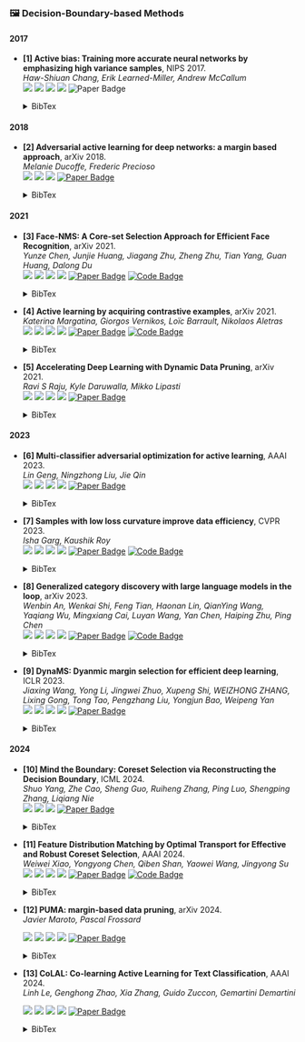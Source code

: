 ### 🖼️ Decision-Boundary-based Methods

#### 2017

- **[1] Active bias: Training more accurate neural networks by emphasizing high variance samples**, NIPS 2017.  
  *Haw-Shiuan Chang, Erik Learned-Miller, Andrew McCallum*   
  ![](https://img.shields.io/badge/Active_bias-blue) ![](https://img.shields.io/badge/Active_Learning-green)  ![](https://img.shields.io/badge/Decision_Boundary-red) ![](https://img.shields.io/badge/Dataset_Pruning-orange)
  <img src="https://img.shields.io/badge/NeurlPS-Paper-%23D2691E" alt="Paper Badge">
  
    <details> <summary>BibTex</summary>
  
    ```bibtex
    @article{chang2017active,
      title={Active bias: Training more accurate neural networks by emphasizing high variance samples},
      author={Chang, Haw-Shiuan and Learned-Miller, Erik and McCallum, Andrew},
      journal={Advances in Neural Information Processing Systems},
      volume={30},
      year={2017}
    }
    ```
  
    </details> 

#### 2018

- **[2] Adversarial active learning for deep networks: a margin based approach**, arXiv 2018.  
  *Melanie Ducoffe, Frederic Precioso*   
  ![](https://img.shields.io/badge/Active_Learning-green)  ![](https://img.shields.io/badge/Decision_Boundary-red) ![](https://img.shields.io/badge/Dataset_Pruning-orange)
  <a href="https://proceedings.neurips.cc/paper_files/paper/2023/file/749252feedd44f7f10d47ec1d674a2f8-Paper-Conference.pdf"><img src="https://img.shields.io/badge/arXiv-Paper-%23D2691E?logo=arXiv" alt="Paper Badge"></a>

    <details> <summary>BibTex</summary>


    ```bibtex
      @article{ducoffe2018adversarial,
        title={Adversarial active learning for deep networks: a margin based approach},
        author={Ducoffe, Melanie and Precioso, Frederic},
        journal={arXiv preprint arXiv:1802.09841},
        year={2018}
      }
</details> 

#### 2021

- **[3] Face-NMS: A Core-set Selection Approach for Efficient Face Recognition**, arXiv 2021.   
  *Yunze Chen, Junjie Huang, Jiagang Zhu, Zheng Zhu, Tian Yang, Guan Huang, Dalong Du*   
  ![](https://img.shields.io/badge/Face_NMS-blue) ![](https://img.shields.io/badge/Face_Recognition-green)  ![](https://img.shields.io/badge/Decision_Boundary-red) ![](https://img.shields.io/badge/Dataset_Pruning-orange)
  <a href="https://proceedings.neurips.cc/paper_files/paper/2023/file/749252feedd44f7f10d47ec1d674a2f8-Paper-Conference.pdf"><img src="https://img.shields.io/badge/arXiv-Paper-%23D2691E?logo=arXiv" alt="Paper Badge"></a>
  <a href="https://github.com/HuangJunJie2017/Face-NMS"><img src="https://img.shields.io/badge/GitHub-Code-brightgreen?logo=github" alt="Code Badge"></a>

    <details> <summary>BibTex</summary>


    ```bibtex
  @article{chen2021face,
    	title={Face-NMS: A Core-set Selection Approach for Efficient Face Recognition},
   	 author={Chen, Yunze and Huang, Junjie and Zhu, Jiagang and Zhu, Zheng and Yang, Tian and Huang, Guan and Du, Dalong},
    	journal={arXiv preprint arXiv:2109.04698},
    	year={2021}
  }

</details> 

- **[4] Active learning by acquiring contrastive examples**, arXiv 2021.   
  *Katerina Margatina, Giorgos Vernikos, Loïc Barrault, Nikolaos Aletras*   
  ![](https://img.shields.io/badge/CAL-blue) ![](https://img.shields.io/badge/Active_Learning-green)  ![](https://img.shields.io/badge/Decision_Boundary-red) ![](https://img.shields.io/badge/Dataset_Pruning-orange)
  <a href="https://proceedings.neurips.cc/paper_files/paper/2023/file/749252feedd44f7f10d47ec1d674a2f8-Paper-Conference.pdf"><img src="https://img.shields.io/badge/arXiv-Paper-%23D2691E?logo=arXiv" alt="Paper Badge"></a>
  <a href="https://github.com/mourga/contrastive-active-learning"><img src="https://img.shields.io/badge/GitHub-Code-brightgreen?logo=github" alt="Code Badge"></a>

    <details> <summary>BibTex</summary>


    ```bibtex
  @article{margatina2021active,
   	 title={Active learning by acquiring contrastive examples},
   	 author={Margatina, Katerina and Vernikos, Giorgos and Barrault, Lo{\"\i}c and Aletras, Nikolaos},
	    journal={arXiv preprint arXiv:2109.03764},
 	   year={2021}
  }
    ```
    ```

    </details> 

- **[5] Accelerating Deep Learning with Dynamic Data Pruning**, arXiv 2021.   
  *Ravi S Raju, Kyle Daruwalla, Mikko Lipasti*   
  ![](https://img.shields.io/badge/Sometimes-blue) ![](https://img.shields.io/badge/Image_Classification-green)  ![](https://img.shields.io/badge/Decision_Boundary-red) ![](https://img.shields.io/badge/Dataset_Pruning-orange)
  <a href="https://proceedings.neurips.cc/paper_files/paper/2023/file/749252feedd44f7f10d47ec1d674a2f8-Paper-Conference.pdf"><img src="https://img.shields.io/badge/arXiv-Paper-%23D2691E?logo=arXiv" alt="Paper Badge"></a>

    <details> <summary>BibTex</summary>


    ```bibtex
  @article{raju2021accelerating,
        title={Accelerating Deep Learning with Dynamic Data Pruning}, 
        author={Raju, Ravi S and Daruwalla, Kyle and Lipasti, Mikko},
        journal={arXiv preprint arXiv:2111.12621},
        year={2021}
  }
    ```

    </details> 

#### 2023

- **[6] Multi-classifier adversarial optimization for active learning**, AAAI 2023.  
  *Lin Geng, Ningzhong Liu, Jie Qin*  
  ![](https://img.shields.io/badge/C^3-blue) ![](https://img.shields.io/badge/Active_Learning-green)  ![](https://img.shields.io/badge/Decision_Boundary-red) ![](https://img.shields.io/badge/Dataset_Pruning-orange)
  <a href="https://arxiv.org/pdf/2401.16193"><img src="https://img.shields.io/badge/AAAI-Paper-%23D2691E" alt="Paper Badge"></a>

    <details> <summary>BibTex</summary>


    ```bibtex
  @inproceedings{geng2023multi,
    title={Multi-classifier adversarial optimization for active learning},
    author={Geng, Lin and Liu, Ningzhong and Qin, Jie},
    booktitle={Proceedings of the AAAI Conference on Artificial Intelligence},
    year={2023}
  }
    ```

    </details> 

- **[7] Samples with low loss curvature improve data efficiency**, CVPR 2023.  
  *Isha Garg, Kaushik Roy*  
  ![](https://img.shields.io/badge/SLo_Curves-blue) ![](https://img.shields.io/badge/Image_Classification-green)  ![](https://img.shields.io/badge/Decision_Boundary-red) ![](https://img.shields.io/badge/Dataset_Pruning-orange)
  <a href="https://openaccess.thecvf.com/content_cvpr_2017/poster/739_POSTER.pdf"><img src="https://img.shields.io/badge/CVPR-Paper-%23D2691E" alt="Paper Badge"></a>
  <a href="https://github.com/isha-garg/SLo-Curves"><img src="https://img.shields.io/badge/GitHub-Code-brightgreen?logo=github" alt="Code Badge"></a>

    <details> <summary>BibTex</summary>


    ```bibtex
  @inproceedings{garg2023samples,
    title={Samples with low loss curvature improve data efficiency},
    author={Garg, Isha and Roy, Kaushik},
    booktitle={Proceedings of the IEEE/CVF Conference on Computer Vision and Pattern Recognition},
    year={2023}
  }
    ```

    </details> 

- **[8] Generalized category discovery with large language models in the loop**, arXiv 2023.  
  *Wenbin An, Wenkai Shi, Feng Tian, Haonan Lin, QianYing Wang, Yaqiang Wu, Mingxiang Cai, Luyan Wang, Yan Chen, Haiping Zhu, Ping Chen*  
  ![](https://img.shields.io/badge/LIS-blue) ![](https://img.shields.io/badge/Active_Learning-green)  ![](https://img.shields.io/badge/Decision_Boundary-red) ![](https://img.shields.io/badge/Dataset_Pruning-orange)
  <a href="https://proceedings.neurips.cc/paper_files/paper/2023/file/749252feedd44f7f10d47ec1d674a2f8-Paper-Conference.pdf"><img src="https://img.shields.io/badge/arXiv-Paper-%23D2691E?logo=arXiv" alt="Paper Badge"></a>
  <a href="https://github.com/Lackel/LOOP"><img src="https://img.shields.io/badge/GitHub-Code-brightgreen?logo=github" alt="Code Badge"></a>

    <details> <summary>BibTex</summary>


    ```bibtex
  @article{an2023generalized,
    title={Generalized category discovery with large language models in the loop},
    author={An, Wenbin and Shi, Wenkai and Tian, Feng and Lin, Haonan and Wang, QianYing and Wu, Yaqiang and Cai, Mingxiang and Wang, Luyan and Chen, Yan and Zhu, Haiping and others},
    journal={arXiv preprint arXiv:2312.10897},
    year={2023}
  }
    ```

    </details> 

- **[9] DynaMS: Dyanmic margin selection for efficient deep learning**, ICLR 2023.   
  *Jiaxing Wang, Yong Li, Jingwei Zhuo, Xupeng Shi, WEIZHONG ZHANG, Lixing Gong, Tong Tao, Pengzhang Liu, Yongjun Bao, Weipeng Yan*  
  ![](https://img.shields.io/badge/DynaMS-blue) ![](https://img.shields.io/badge/Image_Classification-green)  ![](https://img.shields.io/badge/Decision_Boundary-red) ![](https://img.shields.io/badge/Dataset_Pruning-orange)
  <a href="https://fanlai.me/assets/papers/coreset-iclr23.pdf"><img src="https://img.shields.io/badge/ICLR-Paper-%23D2691E" alt="Paper Badge"></a>

    <details> <summary>BibTex</summary>


    ```bibtex
  @inproceedings{wang2023dynams,
    title={DynaMS: Dyanmic margin selection for efficient deep learning},
    author={Wang, Jiaxing and Li, Yong and Zhuo, Jingwei and Shi, Xupeng and Zhang, Weizhong and Gong, Lixing and Tao, Tong and Liu, Pengzhang and Bao, Yongjun and Yan, Weipeng},
    booktitle={The Eleventh International Conference on Learning Representations},
    year={2023}
  }
    ```

    </details> 

#### 2024

- **[10] Mind the Boundary: Coreset Selection via Reconstructing the Decision Boundary**, ICML 2024.    
  *Shuo Yang, Zhe Cao, Sheng Guo, Ruiheng Zhang, Ping Luo, Shengping Zhang, Liqiang Nie*  
  ![](https://img.shields.io/badge/Image_Classification-green)  ![](https://img.shields.io/badge/Decision_Boundary-red) ![](https://img.shields.io/badge/Dataset_Pruning-orange)
  <a href="https://fanlai.me/assets/papers/coreset-iclr23.pdf"><img src="https://img.shields.io/badge/ICML-Paper-%23D2691E" alt="Paper Badge"></a>

    <details> <summary>BibTex</summary>


    ```bibtex
  @inproceedings{yang2024mind,
    title={Mind the Boundary: Coreset Selection via Reconstructing the Decision Boundary},
    author={Yang, Shuo and Cao, Zhe and Guo, Sheng and Zhang, Ruiheng and Luo, Ping and Zhang, Shengping and Nie, Liqiang},
    booktitle={Forty-first International Conference on Machine Learning},
    year={2024}
  }
    ```

    </details> 

- **[11] Feature Distribution Matching by Optimal Transport for Effective and Robust Coreset Selection**, AAAI 2024.   
  *Weiwei Xiao, Yongyong Chen, Qiben Shan, Yaowei Wang, Jingyong Su*  
  ![](https://img.shields.io/badge/FDMat-blue) ![](https://img.shields.io/badge/Image_Classification-green)  ![](https://img.shields.io/badge/Decision_Boundary-red) ![](https://img.shields.io/badge/Dataset_Pruning-orange)
  <a href="https://arxiv.org/pdf/2401.16193"><img src="https://img.shields.io/badge/AAAI-Paper-%23D2691E" alt="Paper Badge"></a>
  <a href="https://github.com/successhaha/FDMat"><img src="https://img.shields.io/badge/GitHub-Code-brightgreen?logo=github" alt="Code Badge"></a>

    <details> <summary>BibTex</summary>


    ```bibtex
  @inproceedings{xiao2024feature,
    title={Feature Distribution Matching by Optimal Transport for Effective and Robust Coreset Selection},
    author={Xiao, Weiwei and Chen, Yongyong and Shan, Qiben and Wang, Yaowei and Su, Jingyong},
    booktitle={Proceedings of the AAAI Conference on Artificial Intelligence},
    year={2024}
  }
    ```

    </details> 

- **[12] PUMA: margin-based data pruning**, arXiv 2024.  
  *Javier Maroto, Pascal Frossard*

  ![](https://img.shields.io/badge/PUMA-blue) ![](https://img.shields.io/badge/Image_Classification-green)  ![](https://img.shields.io/badge/Decision_Boundary-red) ![](https://img.shields.io/badge/Dataset_Pruning-orange)
  <a href="https://proceedings.neurips.cc/paper_files/paper/2023/file/749252feedd44f7f10d47ec1d674a2f8-Paper-Conference.pdf"><img src="https://img.shields.io/badge/arXiv-Paper-%23D2691E?logo=arXiv" alt="Paper Badge"></a>

   <details> <summary>BibTex</summary>

  ```
  @article{maroto2024puma,
    title={PUMA: margin-based data pruning},
    author={Maroto, Javier and Frossard, Pascal},
    journal={arXiv preprint arXiv:2405.06298},
    year={2024}
  }
  ```

    </details> 


- **[13] CoLAL: Co-learning Active Learning for Text Classification**, AAAI 2024.  
  *Linh Le, Genghong Zhao, Xia Zhang, Guido Zuccon, Gemartini Demartini*

  ![](https://img.shields.io/badge/CoLAL-blue) ![](https://img.shields.io/badge/Active_Learning-green)  ![](https://img.shields.io/badge/Decision_Boundary-red) ![](https://img.shields.io/badge/Dataset_Pruning-orange)
  <a href="https://arxiv.org/pdf/2401.16193"><img src="https://img.shields.io/badge/AAAI-Paper-%23D2691E" alt="Paper Badge"></a>

   <details> <summary>BibTex</summary>

  ```
  @inproceedings{le2024colal,
    title={CoLAL: Co-learning Active Learning for Text Classification},
    author={Le, Linh and Zhao, Genghong and Zhang, Xia and Zuccon, Guido and Demartini, Gianluca},
    booktitle={Proceedings of the AAAI Conference on Artificial Intelligence},
    year={2024}
  }
  ```

    </details> 

